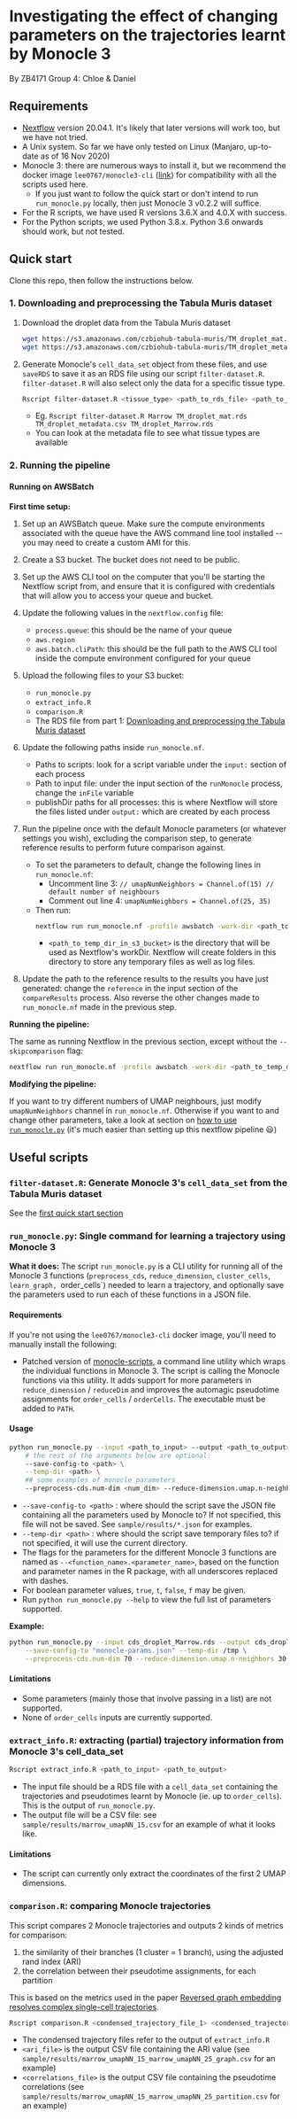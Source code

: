 # Investigating the effect of changing parameters on the trajectories learnt by Monocle 3

By ZB4171 Group 4: Chloe & Daniel

## Requirements

- [Nextflow](https://www.nextflow.io/) version 20.04.1. It's likely that later versions will work too, but we have not tried.
- A Unix system. So far we have only tested on Linux (Manjaro, up-to-date as of 16 Nov 2020)
- Monocle 3: there are numerous ways to install it, but we recommend the docker image `lee0767/monocle3-cli` ([link](https://hub.docker.com/r/lee0767/monocle3-cli)) for compatibility with all the scripts used here.
  - If you just want to follow the quick start or don't intend to run `run_monocle.py` locally, then just Monocle 3 v0.2.2 will suffice.
- For the R scripts, we have used R versions 3.6.X and 4.0.X with success.
- For the Python scripts, we used Python 3.8.x. Python 3.6 onwards should work, but not tested.

## Quick start

Clone this repo, then follow the instructions below.

### 1. Downloading and preprocessing the Tabula Muris dataset <a id='quick-start-dataset'></a>

1. Download the droplet data from the Tabula Muris dataset 

    ``` sh
    wget https://s3.amazonaws.com/czbiohub-tabula-muris/TM_droplet_mat.rds
    wget https://s3.amazonaws.com/czbiohub-tabula-muris/TM_droplet_metadata.csv
    ```

1. Generate Monocle's `cell_data_set` object from these files, and use `saveRDS` to save it as an RDS file using our script `filter-dataset.R`. `filter-dataset.R` will also select only the data for a specific tissue type.

    ``` sh
    Rscript filter-dataset.R <tissue_type> <path_to_rds_file> <path_to_metadata> <path_to_output_rds_file>
    ```

    - Eg. `Rscript filter-dataset.R Marrow TM_droplet_mat.rds TM_droplet_metadata.csv TM_droplet_Marrow.rds`
    - You can look at the metadata file to see what tissue types are available

### 2. Running the pipeline

#### Running on AWSBatch

**First time setup:**

1. Set up an AWSBatch queue. Make sure the compute environments associated with the queue have the AWS command line tool installed -- you may need to create a custom AMI for this.
1. Create a S3 bucket. The bucket does not need to be public.
1. Set up the AWS CLI tool on the computer that you'll be starting the Nextflow script from, and ensure that it is configured with credentials that will allow you to access your queue and bucket.
1. Update the following values in the `nextflow.config` file:
   - `process.queue`: this should be the name of your queue
   - `aws.region`
   - `aws.batch.cliPath`: this should be the full path to the AWS CLI tool inside the compute environment configured for your queue
1. Upload the following files to your S3 bucket:
   - `run_monocle.py`
   - `extract_info.R`
   - `comparison.R`
   - The RDS file from part 1: [Downloading and preprocessing the Tabula Muris dataset](#quick-start-dataset)
1. Update the following paths inside `run_monocle.nf`.
   - Paths to scripts: look for a script variable under the `input:` section of each process
   - Path to input file: under the input section of the `runMonocle` process, change the `inFile` variable
   - publishDir paths for all processes: this is where Nextflow will store the files listed under `output:` which are created by each process
1. Run the pipeline once with the default Monocle parameters (or whatever settings you wish), excluding the comparison step, to generate reference results to perform future comparison against. 
    - To set the parameters to default, change the following lines in `run_monocle.nf`:
      - Uncomment line 3: `// umapNumNeighbors = Channel.of(15) // default number of neighbours`
      - Comment out line 4: `umapNumNeighbors = Channel.of(25, 35)`
    - Then run:
      ``` sh
      nextflow run run_monocle.nf -profile awsbatch -work-dir <path_to_temp_dir_in_s3_bucket> --skipcomparison
      ```
        - `<path_to_temp_dir_in_s3_bucket>` is the directory that will be used as Nextflow's workDir. Nextflow will create folders in this directory to store any temporary files as well as log files.

1. Update the path to the reference results to the results you have just generated: change the `reference` in the input section of the `compareResults` process. Also reverse the other changes made to `run_monocle.nf` made in the previous step.

**Running the pipeline:**

The same as running Nextflow in the previous section, except without the `--skipcomparison` flag:

``` sh
nextflow run run_monocle.nf -profile awsbatch -work-dir <path_to_temp_dir_in_s3_bucket>
```

**Modifying the pipeline:**

If you want to try different numbers of UMAP neighbours, just modify `umapNumNeighbors` channel in `run_monocle.nf`. Otherwise if you want to and change other parameters, take a look at section on [how to use `run_monocle.py`](#run-monocle-py-usage) (it's much easier than setting up this nextflow pipeline :smiley:)

## Useful scripts

### `filter-dataset.R`: Generate Monocle 3's `cell_data_set` from the Tabula Muris dataset

See the [first quick start section](#quick-start-dataset)

### `run_monocle.py`: Single command for learning a trajectory using Monocle 3

**What it does:** The script `run_monocle.py` is a CLI utility for running all of the Monocle 3 functions (`preprocess_cds`, `reduce_dimension`, `cluster_cells`, `learn_graph, `order_cells`) needed to learn a trajectory, and optionally save the parameters used to run each of these functions in a JSON file.

#### Requirements

If you're not using the `lee0767/monocle3-cli` docker image, you'll need to manually install the following:

- Patched version of [monocle-scripts](https://github.com/chloelee767/monocle-scripts/tree/zb4171), a command line utility which wraps the individual functions in Monocle 3. The script is calling the Monocle functions via this utility. It adds support for more parameters in `reduce_dimension` / `reduceDim` and improves the automagic pseudotime assignments for `order_cells` / `orderCells`. The executable must be added to `PATH`.

#### Usage <a id='run-monocle-py-usage'>

``` sh
python run_monocle.py --input <path_to_input> --output <path_to_output> \ # required
    # the rest of the arguments below are optional:
    --save-config-to <path> \
    --temp-dir <path> \
    ## some examples of monocle parameters
    --preprocess-cds.num-dim <num_dim> --reduce-dimension.umap.n-neighbors <num_neighbors>
```

- `--save-config-to <path>` : where should the script save the JSON file containing all the parameters used by Monocle to? If not specified, this file will not be saved. See `sample/results/*.json` for examples.
- `--temp-dir <path>` : where should the script save temporary files to? if not specified, it will use the current directory.
- The flags for the parameters for the different Monocle 3 functions are named as `--<function_name>.<parameter_name>`, based on the function and parameter names in the R package, with all underscores replaced with dashes.
- For boolean parameter values, `true`, `t`, `false`, `f` may be given.
- Run `python run_monocle.py --help` to view the full list of parameters supported.

**Example:**

``` sh
python run_monocle.py --input cds_droplet_Marrow.rds --output cds_droplet_Marrow.trajectory.rds \
    --save-config-to "monocle-params.json" --temp-dir /tmp \
    --preprocess-cds.num-dim 70 --reduce-dimension.umap.n-neighbors 30
```

#### Limitations
- Some parameters (mainly those that involve passing in a list) are not supported.
- None of `order_cells` inputs are currently supported.

### `extract_info.R`: extracting (partial) trajectory information from Monocle 3's cell_data_set

``` sh
Rscript extract_info.R <path_to_input> <path_to_output>
```

- The input file should be a RDS file with a `cell_data_set` containing the trajectories and pseudotimes learnt by Monocle (ie. up to `order_cells`). This is the output of `run_monocle.py`. 
- The output file will be a CSV file: see `sample/results/marrow_umapNN_15.csv` for an example of what it looks like.

#### Limitations
- The script can currently only extract the coordinates of the first 2 UMAP dimensions.

### `comparison.R`: comparing Monocle trajectories

This script compares 2 Monocle trajectories and outputs 2 kinds of metrics for comparison:

1. the similarity of their branches (1 cluster = 1 branch), using the adjusted rand index (ARI)
2. the correlation between their pseudotime assignments, for each partition

This is based on the metrics used in the paper [Reversed graph embedding resolves complex single-cell trajectories](https://www.nature.com/nmeth/journal/vaop/ncurrent/full/nmeth.4402.html).

``` sh
Rscript comparison.R <condensed_trajectory_file_1> <condensed_trajectory_file_2> <ari_file> <correlations_file>
```
- The condensed trajectory files refer to the output of `extract_info.R`
- `<ari_file>` is the output CSV file containing the ARI value (see `sample/results/marrow_umapNN_15_marrow_umapNN_25_graph.csv` for an example)
- `<correlations_file>` is the output CSV file containing the pseudotime correlations (see `sample/results/marrow_umapNN_15_marrow_umapNN_25_partition.csv` for an example)


